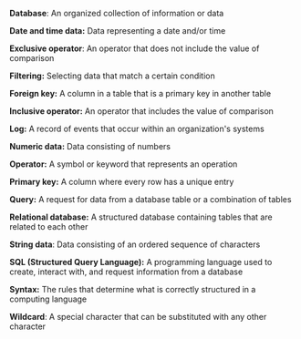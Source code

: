 **Database**: An organized collection of information or data

**Date and time data:** Data representing a date and/or time

**Exclusive operator**: An operator that does not include the value of comparison

**Filtering:** Selecting data that match a certain condition

**Foreign key:** A column in a table that is a primary key in another table 

**Inclusive operator:** An operator that includes the value of comparison

**Log:** A record of events that occur within an organization's systems

**Numeric data:** Data consisting of numbers

**Operator:** A symbol or keyword that represents an operation

**Primary key:** A column where every row has a unique entry

**Query:** A request for data from a database table or a combination of tables

**Relational database:** A structured database containing tables that are related to each other

**String data**: Data consisting of an ordered sequence of characters

**SQL (Structured Query Language):** A programming language used to create, interact with, and request information from a database

**Syntax:** The rules that determine what is correctly structured in a computing language

**Wildcard**: A special character that can be substituted with any other character